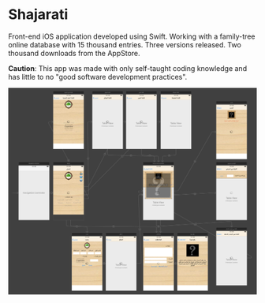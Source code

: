 # Shajarati

Front-end iOS application developed using Swift. Working with a family-tree online database with 15 thousand entries. Three versions released. Two thousand downloads from the AppStore.

**Caution**: This app was made with only self-taught coding knowledge and has little to no "good software development practices".

![V3 StoryBoard](https://github.com/rmnattas/Shajarati/blob/master/V3%20StoryBoard.png)
